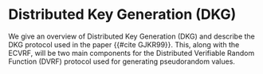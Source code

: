 # Distributed Key Generation (DKG)
We give an overview of Distributed Key Generation (DKG) and describe the DKG protocol used in the paper {{#cite GJKR99}}. This, along with the ECVRF, will be two main components for the Distributed Verifiable Random Function (DVRF) protocol used for generating pseudorandom values.